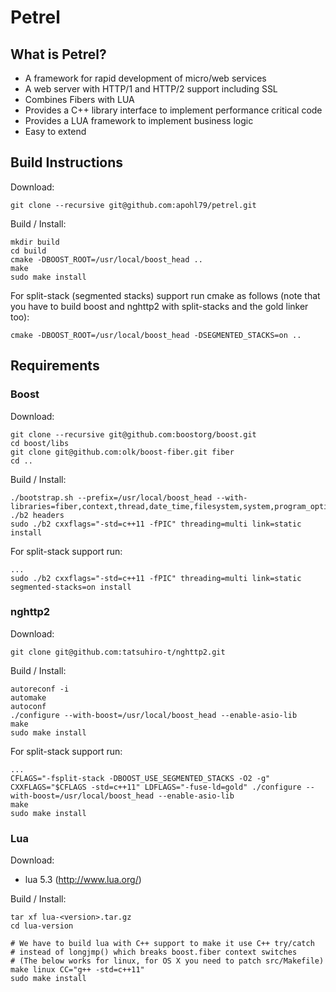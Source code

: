 Petrel
======

What is Petrel?
---------------

- A framework for rapid development of micro/web services
- A web server with HTTP/1 and HTTP/2 support including SSL
- Combines Fibers with LUA
- Provides a C++ library interface to implement performance critical code
- Provides a LUA framework to implement business logic
- Easy to extend

Build Instructions
------------------

Download:

```
git clone --recursive git@github.com:apohl79/petrel.git
```

Build / Install:
```
mkdir build
cd build
cmake -DBOOST_ROOT=/usr/local/boost_head ..
make
sudo make install
```

For split-stack (segmented stacks) support run cmake as follows (note that you have to build boost and nghttp2 with split-stacks and the gold linker too):
```
cmake -DBOOST_ROOT=/usr/local/boost_head -DSEGMENTED_STACKS=on ..
```

Requirements
------------

### Boost

Download:
```
git clone --recursive git@github.com:boostorg/boost.git
cd boost/libs
git clone git@github.com:olk/boost-fiber.git fiber
cd ..
```

Build / Install:
```
./bootstrap.sh --prefix=/usr/local/boost_head --with-libraries=fiber,context,thread,date_time,filesystem,system,program_options,test
./b2 headers
sudo ./b2 cxxflags="-std=c++11 -fPIC" threading=multi link=static install
```

For split-stack support run:
```
...
sudo ./b2 cxxflags="-std=c++11 -fPIC" threading=multi link=static segmented-stacks=on install
```

### nghttp2

Download:
```
git clone git@github.com:tatsuhiro-t/nghttp2.git
```

Build / Install:
```
autoreconf -i
automake
autoconf
./configure --with-boost=/usr/local/boost_head --enable-asio-lib
make
sudo make install
```

For split-stack support run:
```
...
CFLAGS="-fsplit-stack -DBOOST_USE_SEGMENTED_STACKS -O2 -g" CXXFLAGS="$CFLAGS -std=c++11" LDFLAGS="-fuse-ld=gold" ./configure --with-boost=/usr/local/boost_head --enable-asio-lib
make
sudo make install
```

### Lua

Download:

- lua 5.3 (http://www.lua.org/)

Build / Install:
```
tar xf lua-<version>.tar.gz
cd lua-version

# We have to build lua with C++ support to make it use C++ try/catch
# instead of longjmp() which breaks boost.fiber context switches
# (The below works for linux, for OS X you need to patch src/Makefile)
make linux CC="g++ -std=c++11"
sudo make install
```
